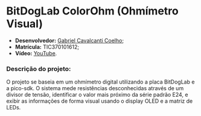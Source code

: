 # BitDogLab ColorOhm (Ohmímetro Visual)
  - **Desenvolvedor:** <ins>Gabriel Cavalcanti Coelho</ins>;
  - **Matrícula:** TIC370101612;
  - **Vídeo:** [YouTube](https://youtu.be/9p0Zbqnn2fU).

### Descrição do projeto:
O projeto se baseia em um ohmímetro digital utilizando a placa BitDogLab e a pico-sdk. O sistema mede resistências desconhecidas através de um divisor de tensão, identificar o valor mais próximo da série padrão E24, e exibir as informações de forma visual usando o display OLED e a matriz de LEDs.
